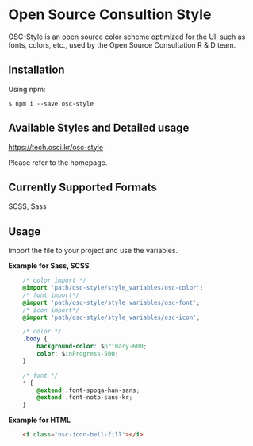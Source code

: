 # Open Source Consultion Style

OSC-Style is an open source color scheme optimized for the UI, such as fonts, colors, etc., used by the Open Source Consultation R & D team.

## Installation

Using npm:

    $ npm i --save osc-style

## Available Styles and Detailed usage

https://tech.osci.kr/osc-style

Please refer to the homepage.

## Currently Supported Formats

SCSS, Sass

## Usage

Import the file to your project and use the variables.

**Example for Sass, SCSS**

````css
    /* color import */
    @import 'path/osc-style/style_variables/osc-color';
    /* font import*/
    @import 'path/osc-style/style_variables/osc-font';
    /* icon import*/
    @import 'path/osc-style/style_variables/osc-icon';

    /* color */
    .body {
        background-color: $primary-600;
        color: $inProgress-500;
    }

    /* font */
    * {
        @extend .font-spoqa-han-sans;
        @extend .font-noto-sans-kr;
    }
````
**Example for HTML**

````html
    <i class="osc-icon-bell-fill"></i>
````